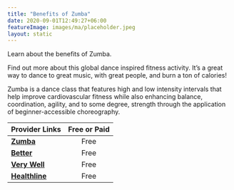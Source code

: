 ```yaml
---
title: "Benefits of Zumba"
date: 2020-09-01T12:49:27+06:00
featureImage: images/ma/placeholder.jpeg
layout: static
---
```


Learn about the benefits of Zumba.

Find out more about this global dance inspired fitness activity. It’s a great way to dance to great music, with great people, and burn a ton of calories!

Zumba is a dance class that features high and low intensity intervals that help improve cardiovascular fitness while also enhancing balance, coordination, agility, and to some degree, strength through the application of beginner-accessible choreography.

| Provider Links      | Free or Paid  |  
| :-----------          | :--------------:      |  
| [**Zumba**](https://www.zumba.com/en-US/benefits-of-zumba) | Free | 
| [**Better**](https://www.better.org.uk/what-we-offer/activities/fitness-classes/dance#) | Free | 
| [**Very Well**](https://www.verywellfit.com/zumba-pros-cons-and-how-it-works-4688722) | Free | 
| [**Healthline**](https://www.healthline.com/health/fitness-exercise/benefits-of-zumba#Its-a-full-body-workout) | Free | 
  

<br/><br/>






